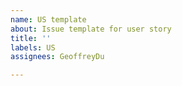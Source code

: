 ```yaml
---
name: US template
about: Issue template for user story
title: ''
labels: US
assignees: GeoffreyDu

---
```




